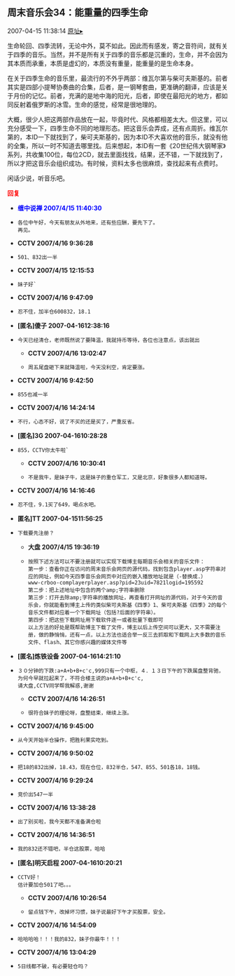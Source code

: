 ## 周末音乐会34：能重量的四季生命
2007-04-15 11:38:14
[原址▸](http://www.fxgan.com/chan_time/2007_01_06/510.htm)



 生命轮回、四季流转，无论中外，莫不如此。因此而有感发，寄之音符间，就有关于四季的音乐。当然，并不是所有关于四季的音乐都是沉重的，生命，并不会因为其本质而承重，本质是虚幻的，本质没有重量，能重量的是生命本身。


 


 在关于四季生命的音乐里，最流行的不外乎两部：维瓦尔第与柴可夫斯基的。前者其实是四部小提琴协奏曲的合集，后者，是一钢琴套曲，更准确的翻译，应该是关于月份的记忆。前者，充满的是地中海的阳光，后者，即使在最阳光的地方，都如同反射着俄罗斯的冰雪。生命的感觉，经常是很地理的。


 


 大概，很少人把这两部作品放在一起，毕竟时代、风格都相差太大。但这里，可以充分感受一下，四季生命不同的地理形态。把这音乐会弄成，还有点周折。维瓦尔第的，本ID一下就找到了，柴可夫斯基的，因为本ID不大喜欢他的音乐，就没有他的全集，所以一时不知道去哪里找。后来想起，本ID有一套《20世纪伟大钢琴家》系列，共收集100位，每位2CD，就去里面找找，结果，还不错，一下就找到了，所以才把这音乐会组织成功。有时候，资料太多也很麻烦，查找起来有点费时。


 


 闲话少说，听音乐吧。


 


 





<font color='red'>**回复**</font>


- <font color='blue'>**缠中说禅 2007/4/15 11:40:30**</font>
- ```
  各位中午好，今天有朋友从外地来，还有些应酬，要先下了。
  再见。
  ```
- **CCTV 2007/4/16 9:36:28**
- ```
  501、832出一半
  ```
- **CCTV 2007/4/15 12:15:53**
- ```
  妹子好`
  ```
- **CCTV 2007/4/16 9:47:09**
- ```
  忍不住，加半仓600832，18.1
  ```
- **[匿名]傻子 2007-04-1612:38:16**
- ```
  今天已经清仓，老师既然说了要降温，我就持币等待，各位也注意点，该出就出
  ```
   - **CCTV 2007/4/16 13:02:47**
   - ```
     周五尾盘砸下来就降温啦，今天没利空，肯定要涨。
     ```
- **CCTV 2007/4/16 9:42:50**
- ```
  855也减一半
  ```
- **CCTV 2007/4/16 14:24:14**
- ```
  不行，心态不好，说了不买的还是买了，严重反省。
  ```
- **[匿名]3G 2007-04-1610:28:28**
- ```
  855，CCTV你太牛啦`
  ```
   - **CCTV 2007/4/16 10:30:41**
   - ```
     不是我牛，是妹子牛，这是妹子的重仓军工，又是北京，好象很多人都知道呀。
     ```
- **CCTV 2007/4/16 14:16:46**
- ```
  忍不住，9.1买了649，喝点水吧。
  ```
- **匿名]TT 2007-04-1511:56:25**
- ```
  下载要先注册？
  ```
   - **大盘 2007/4/15 19:36:19**
   - ```
     按照下述方法可以不要注册就可以实现下载博主每期音乐会相关的音乐文件：
     第一步：查看你正在访问的周末音乐会网页的源代码，找到包含player.asp字符串对应的网址，例如今天四季音乐会网页中对应的嵌入播放地址就是（-替换成.）
     www-crboo-complayerplayer.asp?pid=23uid=7821logid=195592
     第二步：把上述地址中包含的两个amp;字符串删除
     第三步：打开去除amp;字符串的播放网址，再查看打开网址的源代码，对于今天的音乐会，你就能看到博主上传的类似柴可夫斯基《四季》1、柴可夫斯基《四季》2的每个音乐文件都对应着一个下载网址（包括?后面的字符串）。
     第四步：把这些下载网址用下载软件逐一或者批量下载即可
     以上方法的好处是既帮助博主下载了文件，博主以后上传空间可以更大，又不需要注册，做的静悄悄，还有一点，以上方法也适合举一反三去抓取和下载网上大多数的音乐文件、flash、其它你感兴趣的媒体文件等
     ```
- **[匿名]炼铁设备 2007-04-1614:21:10**
- ```
  ３０分钟的下跌:a+A+b+B+c'c,999只有一个中枢，４．１３日下午的下跌属盘整背驰，为何今早就拉起来了，不符合楼主说的a+A+b+B+c'c,
  请大盘,CCTV同学帮我解惑,谢谢
  ```
   - **CCTV 2007/4/16 14:26:51**
   - ```
     很符合妹子的理论呀，盘整结束，继续上涨。
     ```
- **CCTV 2007/4/16 9:45:00**
- ```
  从今天开始半仓操作，把胜利果实吃到。
  ```
- **CCTV 2007/4/16 9:50:02**
- ```
  把18的832出掉，18.43，现在仓位，832半仓，547、855、501各18，18钱。
  ```
- **CCTV 2007/4/16 9:29:24**
- ```
  竞价出547一半
  ```
- **CCTV 2007/4/16 13:38:28**
- ```
  出了别买啦，我今天都不准备满仓啦
  ```
- **CCTV 2007/4/16 14:36:51**
- ```
  我的832还不错吧，半仓这股票，哈哈
  ```
- **[匿名]明天启程 2007-04-1610:20:21**
- ```
  CCTV好！
  估计要加仓501了吧。。。
  ```
   - **CCTV 2007/4/16 10:26:54**
   - ```
     留点钱下午，改掉坏习惯，妹子说最好下午才买股票，安全。
     ```
- **CCTV 2007/4/16 14:54:09**
- ```
  哈哈哈哈！！！我的832，妹子你最牛！！！
  ```
- **CCTV 2007/4/16 13:04:29**
- ```
  5日线都不破，有必要轻仓吗？
  ```
